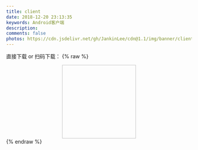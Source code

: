 ```yaml
---
title: client
date: 2018-12-20 23:13:35
keywords: Android客户端
description: 
comments: false
photos: https://cdn.jsdelivr.net/gh/JankinLee/cdn@1.1/img/banner/client.jpg
---
```

直接下载 or 扫码下载：
{% raw %}
<div style="text-align: center;">
<img class="lazyload" data-src="https://view.moezx.cc/images/2018/06/08/app-download.png#in-center#width-50" style="width: 200px; height: 200px;" alt="">
</div>
{% endraw %}